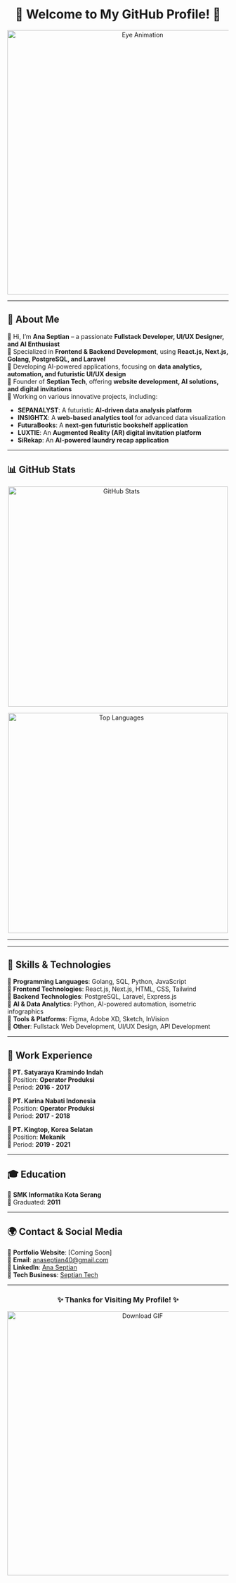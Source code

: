 <h1 align="center">🚀 Welcome to My GitHub Profile! 🚀</h1>

<p align="center">
  <img src="https://raw.githubusercontent.com/Anaseptian21/Anaseptian21/main/eye-12452_512.gif" alt="Eye Animation" width="600"/>
</p>

---

## 👋 About Me  

🔹 Hi, I’m **Ana Septian** – a passionate **Fullstack Developer, UI/UX Designer, and AI Enthusiast**  
🔹 Specialized in **Frontend & Backend Development**, using **React.js, Next.js, Golang, PostgreSQL, and Laravel**  
🔹 Developing AI-powered applications, focusing on **data analytics, automation, and futuristic UI/UX design**  
🔹 Founder of **Septian Tech**, offering **website development, AI solutions, and digital invitations**  
🔹 Working on various innovative projects, including:  
   - **SEPANALYST**: A futuristic **AI-driven data analysis platform**  
   - **INSIGHTX**: A **web-based analytics tool** for advanced data visualization  
   - **FuturaBooks**: A **next-gen futuristic bookshelf application**  
   - **LUXTIE**: An **Augmented Reality (AR) digital invitation platform**  
   - **SiRekap**: An **AI-powered laundry recap application**  

---

## 📊 GitHub Stats  
<p align="center">
  <img src="https://github-readme-stats.vercel.app/api?username=Anaseptian21&show_icons=true&theme=radical" alt="GitHub Stats" width="500"/>
</p>

<p align="center">
  <img src="https://github-readme-stats.vercel.app/api/top-langs/?username=Anaseptian21&layout=compact&theme=radical" alt="Top Languages" width="500"/>
</p>

---


---

## 🔧 Skills & Technologies  

🚀 **Programming Languages**: Golang, SQL, Python, JavaScript  
🚀 **Frontend Technologies**: React.js, Next.js, HTML, CSS, Tailwind  
🚀 **Backend Technologies**: PostgreSQL, Laravel, Express.js  
🚀 **AI & Data Analytics**: Python, AI-powered automation, isometric infographics  
🚀 **Tools & Platforms**: Figma, Adobe XD, Sketch, InVision  
🚀 **Other**: Fullstack Web Development, UI/UX Design, API Development  

---

## 💼 Work Experience  

**🔹 PT. Satyaraya Kramindo Indah**  
📌 Position: **Operator Produksi**  
📅 Period: **2016 - 2017**  

**🔹 PT. Karina Nabati Indonesia**  
📌 Position: **Operator Produksi**  
📅 Period: **2017 - 2018**  

**🔹 PT. Kingtop, Korea Selatan**  
📌 Position: **Mekanik**  
📅 Period: **2019 - 2021**  

---

## 🎓 Education  

📍 **SMK Informatika Kota Serang**  
📅 Graduated: **2011**  

---

## 🌍 Contact & Social Media  

🔗 **Portfolio Website**: [Coming Soon]  
📩 **Email**: [anaseptian40@gmail.com](mailto:anaseptian40@gmail.com)  
🔗 **LinkedIn**: [Ana Septian](https://www.linkedin.com/in/ana-septian-935853303)  
🚀 **Tech Business**: [Septian Tech](https://github.com/Anaseptian21)  

---

<h3 align="center">✨ Thanks for Visiting My Profile! ✨</h3>

<p align="center">
  <img src="https://raw.githubusercontent.com/Anaseptian21/Anaseptian21/main/download.gif" alt="Download GIF" width="600"/>
</p>
